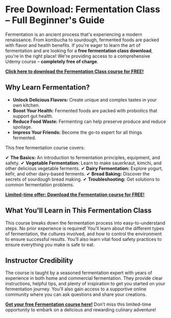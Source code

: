 # Free Download: Fermentation Class – Full Beginner's Guide

Fermentation is an ancient process that's experiencing a modern renaissance. From kombucha to sourdough, fermented foods are packed with flavor and health benefits. If you're eager to learn the art of fermentation and are looking for a **free fermentation class download**, you're in the right place! We're providing access to a comprehensive Udemy course – **completely free of charge**.

[**Click here to download the Fermentation Class course for FREE!**](https://udemywork.com/fermentation-class)

## Why Learn Fermentation?

*   **Unlock Delicious Flavors:** Create unique and complex tastes in your own kitchen.
*   **Boost Your Health:** Fermented foods are packed with probiotics that support gut health.
*   **Reduce Food Waste:** Fermenting can help preserve produce and reduce spoilage.
*   **Impress Your Friends:** Become the go-to expert for all things fermented.

This free fermentation course covers:

✔ **The Basics:** An introduction to fermentation principles, equipment, and safety.
✔ **Vegetable Fermentation:** Learn to make sauerkraut, kimchi, and other delicious vegetable ferments.
✔ **Dairy Fermentation:** Explore yogurt, kefir, and other dairy-based ferments.
✔ **Bread Baking:** Discover the secrets of sourdough bread making.
✔ **Troubleshooting:** Get solutions to common fermentation problems.

[**Limited-time offer: Download the Fermentation course for FREE!**](https://udemywork.com/fermentation-class)

## What You'll Learn in This Fermentation Class

This course breaks down the fermentation process into easy-to-understand steps. No prior experience is required! You'll learn about the different types of fermentation, the cultures involved, and how to control the environment to ensure successful results. You’ll also learn vital food safety practices to ensure everything you make is safe to eat.

## Instructor Credibility

The course is taught by a seasoned fermentation expert with years of experience in both home and commercial fermentation. They provide clear instructions, helpful tips, and plenty of inspiration to get you started on your fermentation journey. You'll also gain access to a supportive online community where you can ask questions and share your creations.

[**Get your free Fermentation course here!**](https://udemywork.com/fermentation-class) Don’t miss this limited-time opportunity to embark on a delicious and rewarding culinary adventure!
